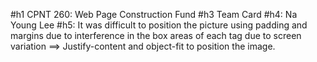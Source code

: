 #h1 CPNT 260: Web Page Construction Fund
#h3 Team Card
#h4: Na Young Lee
#h5: It was difficult to position the picture using padding and margins due to interference in the box areas of each tag due to screen variation ==> Justify-content and object-fit to position the image.
